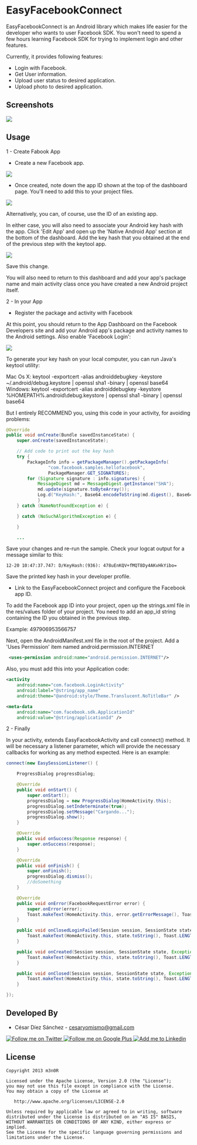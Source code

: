 EasyFacebookConnect
===================

EasyFacebookConnect is an Android library which makes life easier for the developer who wants to user Facebook SDK. You won't need to spend a few hours learning Facebook SDK for trying to implement login and other features.

Currently, it provides following features:

* Login with Facebook.
* Get User information.
* Upload user status to desired application.
* Upload photo to desired application.


Screenshots
-----------

<a>
  <img src="http://img341.imageshack.us/img341/4725/descarga2z.png">
</a>





Usage
-----

1 - Create Fabook App

* Create a new Facebook app.

<a>
  <img src="https://fbcdn-dragon-a.akamaihd.net/cfs-ak-prn1/84994/87/280413158724945-/fbandgs14.png" />
</a>

* Once created, note down the app ID shown at the top of the dashboard page. You'll need to add this to your project files.

<a>
  <img src="https://fbcdn-dragon-a.akamaihd.net/cfs-ak-prn1/85001/10/470612839627677-/fbandgs15.png" />
</a>

Alternatively, you can, of course, use the ID of an existing app.

In either case, you will also need to associate your Android key hash with the app. Click 'Edit App' and open up the 'Native Android App' section at the bottom of the dashboard. Add the key hash that you obtained at the end of the previous step with the keytool app.

<a>
  <img src="https://fbcdn-dragon-a.akamaihd.net/cfs-ak-ash3/676658/827/440884335967686-/Screen%20Shot%202012-10-17%20at%2010.45.03%20PM.png" />
</a>

Save this change.

You will also need to return to this dashboard and add your app's package name and main activity class once you have created a new Android project itself.

2 - In your App

* Register the package and activity with Facebook

At this point, you should return to the App Dashboard on the Facebook Developers site and add your Android app's package and activity names to the Android settings. Also enable 'Facebook Login':

<a>
  <img src="https://fbcdn-dragon-a.akamaihd.net/cfs-ak-ash3/676675/902/343496332413357-/conf.png" />
</a>

To generate your key hash on your local computer, you can run Java's keytool utility:

Mac Os X: keytool -exportcert -alias androiddebugkey -keystore ~/.android/debug.keystore | openssl sha1 -binary | openssl base64
Windows: keytool -exportcert -alias androiddebugkey -keystore %HOMEPATH%\.android\debug.keystore | openssl sha1 -binary | openssl base64

But I entirely RECOMMEND you, using this code in your activity, for avoiding problems:

```java
@Override
public void onCreate(Bundle savedInstanceState) {
    super.onCreate(savedInstanceState);

    // Add code to print out the key hash
    try {
        PackageInfo info = getPackageManager().getPackageInfo(
                "com.facebook.samples.hellofacebook", 
                PackageManager.GET_SIGNATURES);
        for (Signature signature : info.signatures) {
            MessageDigest md = MessageDigest.getInstance("SHA");
            md.update(signature.toByteArray());
            Log.d("KeyHash:", Base64.encodeToString(md.digest(), Base64.DEFAULT));
            }
    } catch (NameNotFoundException e) {

    } catch (NoSuchAlgorithmException e) {

    }

    ...
```
Save your changes and re-run the sample. Check your logcat output for a message similar to this:

```
12-20 10:47:37.747: D/KeyHash:(936): 478uEnKQV+fMQT8Dy4AKvHkYibo=
```
Save the printed key hash in your developer profile.

* Link to the EasyFacebookConnect project and configure the Facebook app ID.

To add the Facebook app ID into your project, open up the strings.xml file in the res/values folder of your project. You need to add an app_id string containing the ID you obtained in the previous step.

Example: <string name="app_id">497906953566757</string>

Next, open the AndroidManifest.xml file in the root of the project. Add a 'Uses Permission' item named android.permission.INTERNET

```xml
 <uses-permission android:name="android.permission.INTERNET"/>
```
Also, you must add this into your Application code:

```xml
<activity
    android:name="com.facebook.LoginActivity"
    android:label="@string/app_name"
    android:theme="@android:style/Theme.Translucent.NoTitleBar" />

<meta-data
    android:name="com.facebook.sdk.ApplicationId"
    android:value="@string/applicationId" />
```

2 - Finally

In your activity, extends EasyFacebookActivity and call connect() method. It will be necessary a listener parameter, which will provide the necessary callbacks for working as any method expected. Here is an example:


```java
connect(new EasySessionListener() {

    ProgressDialog progressDialog;

    @Override
    public void onStart() {
        super.onStart();
        progressDialog = new ProgressDialog(HomeActivity.this);
        progressDialog.setIndeterminate(true);
        progressDialog.setMessage("Cargando...");
        progressDialog.show();
    }

    @Override
    public void onSuccess(Response response) {
        super.onSuccess(response);
    }

    @Override
    public void onFinish() {
        super.onFinish();
        progressDialog.dismiss();
        //doSomething
    }

    @Override
    public void onError(FacebookRequestError error) {
        super.onError(error);
        Toast.makeText(HomeActivity.this, error.getErrorMessage(), Toast.LENGTH_LONG).show();
    }

    public void onClosedLoginFailed(Session session, SessionState state, Exception exception) {
        Toast.makeText(HomeActivity.this, state.toString(), Toast.LENGTH_LONG).show();
    }

    public void onCreated(Session session, SessionState state, Exception exception) {
        Toast.makeText(HomeActivity.this, state.toString(), Toast.LENGTH_LONG).show();
    }

    public void onClosed(Session session, SessionState state, Exception exception) {
        Toast.makeText(HomeActivity.this, state.toString(), Toast.LENGTH_LONG).show();
    }

});
```

Developed By
------------

* César Díez Sánchez - <cesaryomismo@gmail.com>


<a href="https://twitter.com/menorking">
  <img alt="Follow me on Twitter" src="http://img692.imageshack.us/img692/5807/gstwittern.png" />
</a>
<a href="https://plus.google.com/115273462230054581675">
  <img alt="Follow me on Google Plus" src="http://img443.imageshack.us/img443/3623/gsgoogleplus.png" />
</a>
<a href="http://www.linkedin.com/in/cesardiezsanchez">
  <img alt="Add me to Linkedin" src="http://img854.imageshack.us/img854/4308/gslinkedin.png" />
</a>


License
-------

```
Copyright 2013 m3n0R

Licensed under the Apache License, Version 2.0 (the "License");
you may not use this file except in compliance with the License.
You may obtain a copy of the License at

   http://www.apache.org/licenses/LICENSE-2.0

Unless required by applicable law or agreed to in writing, software
distributed under the License is distributed on an "AS IS" BASIS,
WITHOUT WARRANTIES OR CONDITIONS OF ANY KIND, either express or implied.
See the License for the specific language governing permissions and
limitations under the License.
```

[1]: https://github.com/m3n0R/EasyFacebookConnect/tree/master/EasyFacebookConnect-Samples





